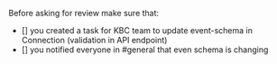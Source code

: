 Before asking for review make sure that:

- [] you created a task for KBC team to update event-schema in Connection (validation in API endpoint)
- [] you notified everyone in #general that even schema is changing
